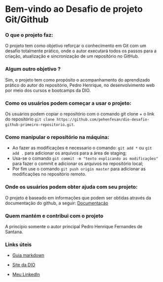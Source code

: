 # Bem-vindo ao Desafio de projeto Git/Github

### O que o projeto faz:

O projeto tem como objetivo reforçar o conhecimento em Git com um desafio totalmente prático, onde o autor executará todos os passos para a criação, atualização e sincronização de um repositório no GitHub.


### Algum outro objetivo ?

Sim, o projeto tem como propósito o acompanhamento do aprendizado prático do autor do repositório, Pedro Henrique, no desenvolvimento web por meio dos cursos e bootcamps da DIO.


### Como os usuários podem começar a usar o projeto:

Os usuários podem copiar o repositório com o comando git clone + o link do repositório `git clone https://github.com/pehenfesan/dio-desafio-github-primeiro-repositorio.git`.


### Como manipular o repositório na máquina:

 - Ao fazer as modificações é necessario o comando: `git add *` ou `git add .` para adicionar os arquivos para a área de staging;
 - Usa-se o comando `git commit -m "texto explicando as modificações"` para fazer o commit e adicionar os arquivos no repositório local;
 - Por fim use o comando `git push origin master` para adicionar as modificações no repositório remoto.

### Onde os usuários podem obter ajuda com seu projeto:

O projeto é baseado em informações que podem ser obtidas através da documentação do github, a seguir: [Documentação](https://docs.github.com/pt)

### Quem mantém e contribui com o projeto

A princípio somente o autor principal Pedro Henrique Fernandes de Santana.

### Links úteis

- [Guia markdown](https://www.markdownguide.org/basic-syntax/#code)

- [Site da DIO](https://www.dio.me/)

- [Meu LinkedIn](https://www.linkedin.com/in/pedro-henrique-fernandes-de-santana-34522b199/)
